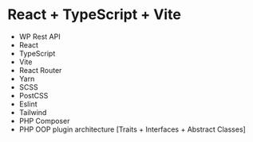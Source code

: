 # React + TypeScript + Vite

* WP Rest API
* React
* TypeScript
* Vite
* React Router
* Yarn
* SCSS
* PostCSS
* Eslint
* Tailwind
* PHP Composer
* PHP OOP plugin architecture [Traits + Interfaces + Abstract Classes]
